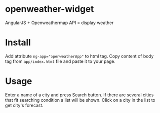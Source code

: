 openweather-widget
==================

AngularJS + Openweathermap API = display weather

Install
=======
Add attribute ```ng-app="openweatherApp"``` to html tag. Copy content of body tag from ```app/index.html``` file and paste it to your page.

Usage
=====
Enter a name of a city and press Search button. If there are several cities that fit searching condition a list will be shown. Click on a city in the list to get city's forecast. 
